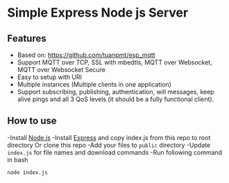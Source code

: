 
# Simple Express Node js Server

## Features

- Based on: https://github.com/tuanpmt/esp_mqtt 
- Support MQTT over TCP, SSL with mbedtls, MQTT over Websocket, MQTT over Websocket Secure
- Easy to setup with URI 
- Multiple instances (Multiple clients in one application)
- Support subscribing, publishing, authentication, will messages, keep alive pings and all 3 QoS levels (it should be a fully functional client).

## How to use

-Install [Node.js](http://blog.teamtreehouse.com/install-node-js-npm-windows)
-Install [Express](https://expressjs.com/en/starter/installing.html) and copy index.js from this repo to root directory
Or clone this repo
-Add your files to ```public``` directory 
-Update `index.js` for file names and download commands
-Run following command in bash
```
node index.js
```

